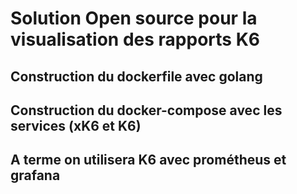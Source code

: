 # Solution Open source pour la visualisation des rapports K6

## Construction du dockerfile avec golang

## Construction du docker-compose avec les services (xK6 et K6)

## A terme on utilisera K6 avec prométheus et grafana
